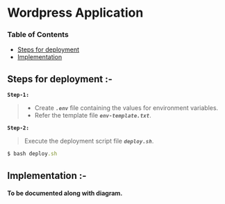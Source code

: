 # Wordpress Application

### Table of Contents

- [Steps for deployment](#steps-for-deployment)
- [Implementation](#implementation)

## **Steps for deployment :-**

**`Step-1:`** 
> * Create ***`.env`*** file containing the values for environment variables. <br>
> * Refer the template file ***`env-template.txt`***. 

**`Step-2:`**
> Execute the deployment script file ***`deploy.sh`***. <br>
```ruby
$ bash deploy.sh
```

## **Implementation :-**
#### To be documented along with diagram.